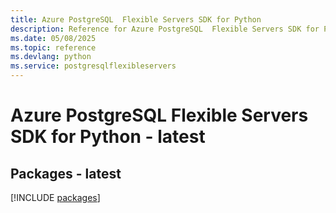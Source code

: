 ```yaml
---
title: Azure PostgreSQL  Flexible Servers SDK for Python
description: Reference for Azure PostgreSQL  Flexible Servers SDK for Python
ms.date: 05/08/2025
ms.topic: reference
ms.devlang: python
ms.service: postgresqlflexibleservers
---
```

# Azure PostgreSQL  Flexible Servers SDK for Python - latest
## Packages - latest
[!INCLUDE [packages](postgresql--flexible-servers-index.md)]